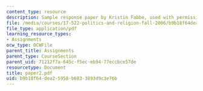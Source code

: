 ```yaml
---
content_type: resource
description: Sample response paper by Kristin Fabbe, used with permission.
file: /media/courses/17-522-politics-and-religion-fall-2006/b9b18f64dea25958b6833893d9c3e76b_paper2.pdf
file_type: application/pdf
learning_resource_types:
- Assignments
ocw_type: OCWFile
parent_title: Assignments
parent_type: CourseSection
parent_uid: 71212f7a-645c-f5ec-eb94-77eccbce57de
resourcetype: Document
title: paper2.pdf
uid: b9b18f64-dea2-5958-b683-3893d9c3e76b
---
```

